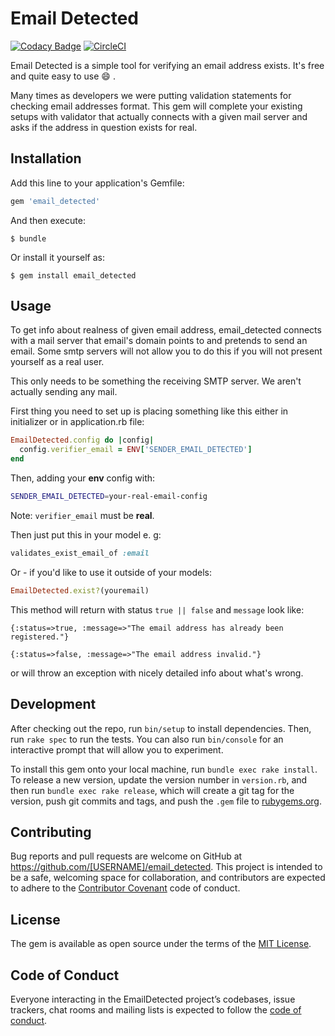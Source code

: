 # Email Detected

[![Codacy Badge](https://api.codacy.com/project/badge/Grade/5445a5fe4bca464c8f2b055e09e2fd73)](https://www.codacy.com/app/quanmn.libra/email_detected_2?utm_source=github.com&utm_medium=referral&utm_content=dereknguyen269/email_detected&utm_campaign=badger)
[![CircleCI](https://circleci.com/gh/dereknguyen269/email_detected/tree/master.svg?style=svg)](https://circleci.com/gh/dereknguyen269/email_detected/tree/master)

Email Detected is a simple tool for verifying an email address exists. It's free and quite easy to use :smile: .

Many times as developers we were putting validation statements for checking email addresses format. This gem will complete your existing setups with validator that actually connects with a given mail server and asks if the address in question exists for real.

## Installation

Add this line to your application's Gemfile:

```ruby
gem 'email_detected'
```

And then execute:

    $ bundle

Or install it yourself as:

    $ gem install email_detected

## Usage

To get info about realness of given email address, email_detected connects with a mail server that email's domain points to and pretends to send an email. Some smtp servers will not allow you to do this if you will not present yourself as a real user.

This only needs to be something the receiving SMTP server. We aren't actually sending any mail.

First thing you need to set up is placing something like this either in initializer or in application.rb file:

```ruby
EmailDetected.config do |config|
  config.verifier_email = ENV['SENDER_EMAIL_DETECTED']
end
```

Then, adding your **env** config with:

```bash
SENDER_EMAIL_DETECTED=your-real-email-config
```

Note: `verifier_email` must be **real**.

Then just put this in your model e. g:

```ruby
validates_exist_email_of :email
```

Or - if you'd like to use it outside of your models:

```ruby
EmailDetected.exist?(youremail)
```

This method will return with status `true || false` and `message` look like:

```
{:status=>true, :message=>"The email address has already been registered."}
```

```
{:status=>false, :message=>"The email address invalid."}
```

or will throw an exception with nicely detailed info about what's wrong.

## Development

After checking out the repo, run `bin/setup` to install dependencies. Then, run `rake spec` to run the tests. You can also run `bin/console` for an interactive prompt that will allow you to experiment.

To install this gem onto your local machine, run `bundle exec rake install`. To release a new version, update the version number in `version.rb`, and then run `bundle exec rake release`, which will create a git tag for the version, push git commits and tags, and push the `.gem` file to [rubygems.org](https://rubygems.org).

## Contributing

Bug reports and pull requests are welcome on GitHub at https://github.com/[USERNAME]/email_detected. This project is intended to be a safe, welcoming space for collaboration, and contributors are expected to adhere to the [Contributor Covenant](http://contributor-covenant.org) code of conduct.

## License

The gem is available as open source under the terms of the [MIT License](http://opensource.org/licenses/MIT).

## Code of Conduct

Everyone interacting in the EmailDetected project’s codebases, issue trackers, chat rooms and mailing lists is expected to follow the [code of conduct](https://github.com/[USERNAME]/email_detected/blob/master/CODE_OF_CONDUCT.md).
